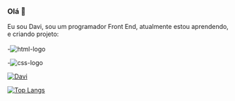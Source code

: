 ### Olá 👋

Eu sou Davi, sou um programador Front End, atualmente estou aprendendo, e criando projeto:
<br>
<br>
-<img src="https://img.shields.io/badge/HTML5-E34F26?style=for-the-badge&logo=html5&logoColor=white" alt="html-logo"/>

-<img src="https://img.shields.io/badge/CSS3-1572B6?style=for-the-badge&logo=css3&logoColor=white" alt="css-logo"/>

[![Davi ](https://github-readme-stats.vercel.app/api?username=Davisilva8932)](https://github.com/anuraghazra/github-readme-stats)

[![Top Langs](https://github-readme-stats.vercel.app/api/top-langs/?username=Davisilva8932)](https://github.com/anuraghazra/github-readme-stats)


